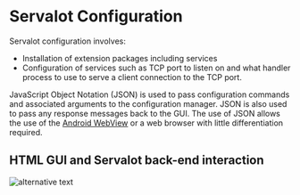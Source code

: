 # Servalot Configuration

Servalot configuration involves:

* Installation of extension packages including services
* Configuration of services such as TCP port to listen on and what handler process to use to serve a client connection to the TCP port.

JavaScript Object Notation (JSON) is used to pass configuration commands and associated arguments to the configuration manager. JSON is also used to pass any response messages back to the GUI.
The use of JSON allows the use of the [Android WebView](https://developer.android.com/reference/android/webkit/WebView) or a web browser with little differentiation required.

## HTML GUI and Servalot back-end interaction

![alternative text](http://www.plantuml.com/plantuml/proxy?src=https://raw.githubusercontent.com/andrew-rogers/Servalot/master/doc/html_gui_cmd_sd.puml)

